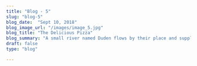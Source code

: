 ```yaml
---
title: "Blog - 5"
slug: "blog-5"
blog_date:  "Sept 10, 2018"
blog_image_url: "/images/image_5.jpg"
blog_title: "The Delicious Pizza"
blog_summary: "A small river named Duden flows by their place and supplies it with the necessary regelialia."
draft: false
type: "blog"

---
```


